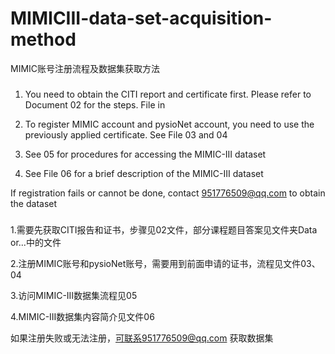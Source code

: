 # MIMICIII-data-set-acquisition-method
MIMIC账号注册流程及数据集获取方法

###
1. You need to obtain the CITI report and certificate first. Please refer to Document 02 for the steps. File in

2. To register MIMIC account and pysioNet account, you need to use the previously applied certificate. See File 03 and 04

3. See 05 for procedures for accessing the MIMIC-III dataset

4. See File 06 for a brief description of the MIMIC-III dataset

If registration fails or cannot be done, contact 951776509@qq.com to obtain the dataset

###
1.需要先获取CITI报告和证书，步骤见02文件，部分课程题目答案见文件夹Data or...中的文件

2.注册MIMIC账号和pysioNet账号，需要用到前面申请的证书，流程见文件03、04

3.访问MIMIC-III数据集流程见05

4.MIMIC-III数据集内容简介见文件06

如果注册失败或无法注册，可联系951776509@qq.com 获取数据集
